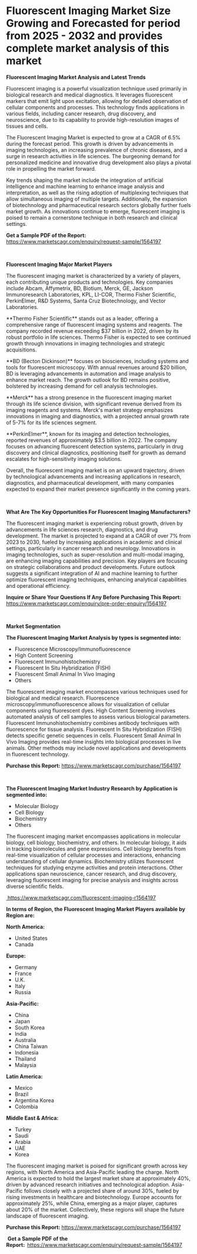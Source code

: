 <p><h1>Fluorescent Imaging Market Size Growing and Forecasted for period from 2025 - 2032 and provides complete market analysis of this market</h1></p><p><strong>Fluorescent Imaging Market Analysis and Latest Trends</strong></p>
<p><p>Fluorescent imaging is a powerful visualization technique used primarily in biological research and medical diagnostics. It leverages fluorescent markers that emit light upon excitation, allowing for detailed observation of cellular components and processes. This technology finds applications in various fields, including cancer research, drug discovery, and neuroscience, due to its capability to provide high-resolution images of tissues and cells.</p><p>The Fluorescent Imaging Market is expected to grow at a CAGR of 6.5% during the forecast period. This growth is driven by advancements in imaging technologies, an increasing prevalence of chronic diseases, and a surge in research activities in life sciences. The burgeoning demand for personalized medicine and innovative drug development also plays a pivotal role in propelling the market forward.</p><p>Key trends shaping the market include the integration of artificial intelligence and machine learning to enhance image analysis and interpretation, as well as the rising adoption of multiplexing techniques that allow simultaneous imaging of multiple targets. Additionally, the expansion of biotechnology and pharmaceutical research sectors globally further fuels market growth. As innovations continue to emerge, fluorescent imaging is poised to remain a cornerstone technique in both research and clinical settings.</p></p>
<p><strong>Get a Sample PDF of the Report:&nbsp;</strong> <a href="https://www.marketscagr.com/enquiry/request-sample/1564197?utm_campaign=1848&utm_medium=2&utm_source=Github&utm_content=ia&utm_term=16042025&utm_id=fluorescent-imaging">https://www.marketscagr.com/enquiry/request-sample/1564197</a></p>
<p>&nbsp;</p>
<p><strong>Fluorescent Imaging Major Market Players</strong></p>
<p><p>The fluorescent imaging market is characterized by a variety of players, each contributing unique products and technologies. Key companies include Abcam, Affymetrix, BD, Biotium, Merck, GE, Jackson Immunoresearch Laboratories, KPL, LI-COR, Thermo Fisher Scientific, PerkinElmer, R&D Systems, Santa Cruz Biotechnology, and Vector Laboratories.</p><p>**Thermo Fisher Scientific** stands out as a leader, offering a comprehensive range of fluorescent imaging systems and reagents. The company recorded revenue exceeding $37 billion in 2022, driven by its robust portfolio in life sciences. Thermo Fisher is expected to see continued growth through innovations in imaging technologies and strategic acquisitions.</p><p>**BD (Becton Dickinson)** focuses on biosciences, including systems and tools for fluorescent microscopy. With annual revenues around $20 billion, BD is leveraging advancements in automation and image analysis to enhance market reach. The growth outlook for BD remains positive, bolstered by increasing demand for cell analysis technologies.</p><p>**Merck** has a strong presence in the fluorescent imaging market through its life science division, with significant revenue derived from its imaging reagents and systems. Merck's market strategy emphasizes innovations in imaging and diagnostics, with a projected annual growth rate of 5-7% for its life sciences segment.</p><p>**PerkinElmer**, known for its imaging and detection technologies, reported revenues of approximately $3.5 billion in 2022. The company focuses on advancing fluorescent detection systems, particularly in drug discovery and clinical diagnostics, positioning itself for growth as demand escalates for high-sensitivity imaging solutions.</p><p>Overall, the fluorescent imaging market is on an upward trajectory, driven by technological advancements and increasing applications in research, diagnostics, and pharmaceutical development, with many companies expected to expand their market presence significantly in the coming years.</p></p>
<p>&nbsp;</p>
<p><strong>What Are The Key Opportunities For Fluorescent Imaging Manufacturers?</strong></p>
<p><p>The fluorescent imaging market is experiencing robust growth, driven by advancements in life sciences research, diagnostics, and drug development. The market is projected to expand at a CAGR of over 7% from 2023 to 2030, fueled by increasing applications in academic and clinical settings, particularly in cancer research and neurology. Innovations in imaging technologies, such as super-resolution and multi-modal imaging, are enhancing imaging capabilities and precision. Key players are focusing on strategic collaborations and product developments. Future outlook suggests a significant integration of AI and machine learning to further optimize fluorescent imaging techniques, enhancing analytical capabilities and operational efficiency.</p></p>
<p><strong>Inquire or Share Your Questions If Any Before Purchasing This Report:</strong> <a href="https://www.marketscagr.com/enquiry/pre-order-enquiry/1564197?utm_campaign=1848&utm_medium=2&utm_source=Github&utm_content=ia&utm_term=16042025&utm_id=fluorescent-imaging">https://www.marketscagr.com/enquiry/pre-order-enquiry/1564197</a></p>
<p>&nbsp;</p>
<p><strong>Market Segmentation</strong></p>
<p><strong>The Fluorescent Imaging Market Analysis by types is segmented into:</strong></p>
<p><ul><li>Fluorescence Microscopy/Immunofluorescence</li><li>High Content Screening</li><li>Fluorescent Immunohistochemistry</li><li>Fluorescent In Situ Hybridization (FISH)</li><li>Fluorescent Small Animal In Vivo Imaging</li><li>Others</li></ul></p>
<p><p>The fluorescent imaging market encompasses various techniques used for biological and medical research. Fluorescence microscopy/immunofluorescence allows for visualization of cellular components using fluorescent dyes. High Content Screening involves automated analysis of cell samples to assess various biological parameters. Fluorescent Immunohistochemistry combines antibody techniques with fluorescence for tissue analysis. Fluorescent In Situ Hybridization (FISH) detects specific genetic sequences in cells. Fluorescent Small Animal In Vivo Imaging provides real-time insights into biological processes in live animals. Other methods may include novel applications and developments in fluorescent technology.</p></p>
<p><strong>Purchase this Report:&nbsp;</strong><a href="https://www.marketscagr.com/purchase/1564197?utm_campaign=1848&utm_medium=2&utm_source=Github&utm_content=ia&utm_term=16042025&utm_id=fluorescent-imaging">https://www.marketscagr.com/purchase/1564197</a></p>
<p>&nbsp;</p>
<p><strong>The Fluorescent Imaging Market Industry Research by Application is segmented into:</strong></p>
<p><ul><li>Molecular Biology</li><li>Cell Biology</li><li>Biochemistry</li><li>Others</li></ul></p>
<p><p>The fluorescent imaging market encompasses applications in molecular biology, cell biology, biochemistry, and others. In molecular biology, it aids in tracking biomolecules and gene expressions. Cell biology benefits from real-time visualization of cellular processes and interactions, enhancing understanding of cellular dynamics. Biochemistry utilizes fluorescent techniques for studying enzyme activities and protein interactions. Other applications span neuroscience, cancer research, and drug discovery, leveraging fluorescent imaging for precise analysis and insights across diverse scientific fields.</p></p>
<p><a href="https://www.marketscagr.com/fluorescent-imaging-r1564197?utm_campaign=1848&utm_medium=2&utm_source=Github&utm_content=ia&utm_term=16042025&utm_id=fluorescent-imaging">&nbsp;https://www.marketscagr.com/fluorescent-imaging-r1564197</a></p>
<p><strong>In terms of Region, the Fluorescent Imaging Market Players available by Region are:</strong></p>
<p>
    <p> <strong> North America: </strong>
        <ul>
            <li>United States</li>
            <li>Canada</li>
        </ul>
        </p> 
    <p> <strong> Europe: </strong>
        <ul>
            <li>Germany</li>
            <li>France</li>
            <li>U.K.</li>
            <li>Italy</li>
            <li>Russia</li>
        </ul>
        </p> 
    <p> <strong> Asia-Pacific: </strong>
        <ul>
            <li>China</li>
            <li>Japan</li>
            <li>South Korea</li>
            <li>India</li>
            <li>Australia</li>
            <li>China Taiwan</li>
            <li>Indonesia</li>
            <li>Thailand</li>
            <li>Malaysia</li>
        </ul>
        </p> 
    <p> <strong> Latin America: </strong>
        <ul>
            <li>Mexico</li>
            <li>Brazil</li>
            <li>Argentina Korea</li>
            <li>Colombia</li>
        </ul>
        </p> 
    <p> <strong> Middle East & Africa: </strong>
        <ul>
            <li>Turkey</li>
            <li>Saudi</li>
            <li>Arabia</li>
            <li>UAE</li>
            <li>Korea</li>
        </ul>
    </p>
    </p>
<p><p>The fluorescent imaging market is poised for significant growth across key regions, with North America and Asia-Pacific leading the charge. North America is expected to hold the largest market share at approximately 40%, driven by advanced research initiatives and technological adoption. Asia-Pacific follows closely with a projected share of around 30%, fueled by rising investments in healthcare and biotechnology. Europe accounts for approximately 25%, while China, emerging as a major player, captures about 20% of the market. Collectively, these regions will shape the future landscape of fluorescent imaging.</p></p>
<p><strong>Purchase this Report: </strong><a href="https://www.marketscagr.com/purchase/1564197?utm_campaign=1848&utm_medium=2&utm_source=Github&utm_content=ia&utm_term=16042025&utm_id=fluorescent-imaging">https://www.marketscagr.com/purchase/1564197</a></p>
<p>&nbsp;<strong>Get a Sample PDF of the Report:&nbsp;&nbsp;</strong><a href="https://www.marketscagr.com/enquiry/request-sample/1564197?utm_campaign=1848&utm_medium=2&utm_source=Github&utm_content=ia&utm_term=16042025&utm_id=fluorescent-imaging">https://www.marketscagr.com/enquiry/request-sample/1564197</a></p>
<p><strong></strong></p>
<p><p></p><p></p><p></p></p>
